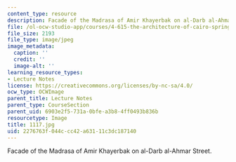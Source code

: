 ```yaml
---
content_type: resource
description: Facade of the Madrasa of Amir Khayerbak on al-Darb al-Ahmar Street.
file: /ol-ocw-studio-app/courses/4-615-the-architecture-of-cairo-spring-2002/2276763f044ccc42a63111c3dc187140_1117.jpg
file_size: 2193
file_type: image/jpeg
image_metadata:
  caption: ''
  credit: ''
  image-alt: ''
learning_resource_types:
- Lecture Notes
license: https://creativecommons.org/licenses/by-nc-sa/4.0/
ocw_type: OCWImage
parent_title: Lecture Notes
parent_type: CourseSection
parent_uid: 6903e2f5-731a-0bfe-a3b8-4ff0493b836b
resourcetype: Image
title: 1117.jpg
uid: 2276763f-044c-cc42-a631-11c3dc187140
---
```

Facade of the Madrasa of Amir Khayerbak on al-Darb al-Ahmar Street.